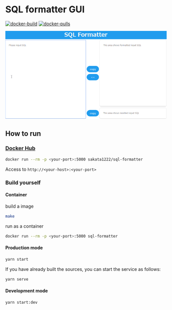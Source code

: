 # SQL formatter GUI

[![docker-build](https://img.shields.io/docker/build/sakata1222/sql-formatter.svg)](https://hub.docker.com/r/sakata1222/sql-formatter)
[![docker-pulls](https://img.shields.io/docker/pulls/sakata1222/sql-formatter.svg)](https://hub.docker.com/r/sakata1222/sql-formatter)

![image](https://github.com/sakata1222/sql-formatter-gui/blob/master/demo_images/demo.gif)

## How to run

### [Docker Hub](https://hub.docker.com/r/sakata1222/sql-formatter)

```bash
docker run --rm -p <your-port>:5000 sakata1222/sql-formatter
```

Access to `http://<your-host>:<your-port>`

### Build yourself

#### Container

build a image

```bash
make
```

run as a container

```bash
docker run --rm -p <your-port>:5000 sql-formatter
```

#### Production mode

```bash
yarn start
```

If you have already built the sources, you can start the service as follows:

```bash
yarn serve
```

#### Development mode

```bash
yarn start:dev
```
